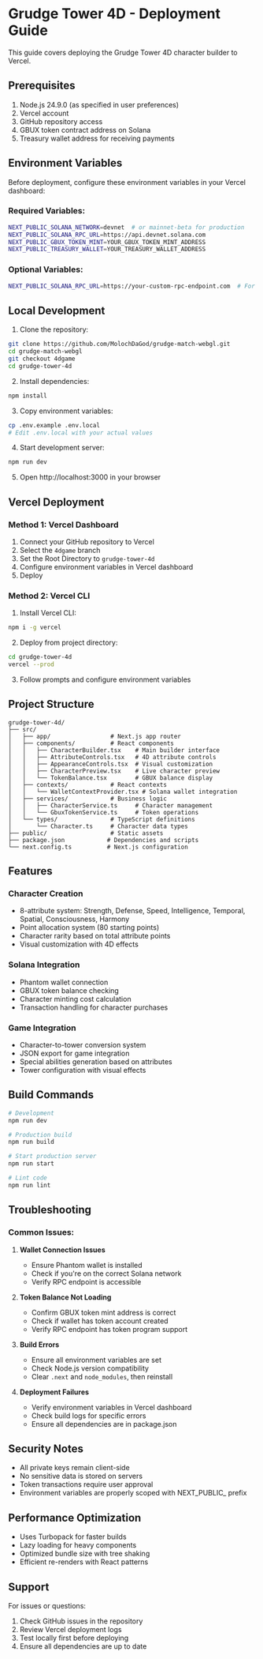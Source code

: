# Grudge Tower 4D - Deployment Guide

This guide covers deploying the Grudge Tower 4D character builder to Vercel.

## Prerequisites

1. Node.js 24.9.0 (as specified in user preferences)
2. Vercel account
3. GitHub repository access
4. GBUX token contract address on Solana
5. Treasury wallet address for receiving payments

## Environment Variables

Before deployment, configure these environment variables in your Vercel dashboard:

### Required Variables:
```bash
NEXT_PUBLIC_SOLANA_NETWORK=devnet  # or mainnet-beta for production
NEXT_PUBLIC_SOLANA_RPC_URL=https://api.devnet.solana.com
NEXT_PUBLIC_GBUX_TOKEN_MINT=YOUR_GBUX_TOKEN_MINT_ADDRESS
NEXT_PUBLIC_TREASURY_WALLET=YOUR_TREASURY_WALLET_ADDRESS
```

### Optional Variables:
```bash
NEXT_PUBLIC_SOLANA_RPC_URL=https://your-custom-rpc-endpoint.com  # For better performance
```

## Local Development

1. Clone the repository:
```bash
git clone https://github.com/MolochDaGod/grudge-match-webgl.git
cd grudge-match-webgl
git checkout 4dgame
cd grudge-tower-4d
```

2. Install dependencies:
```bash
npm install
```

3. Copy environment variables:
```bash
cp .env.example .env.local
# Edit .env.local with your actual values
```

4. Start development server:
```bash
npm run dev
```

5. Open http://localhost:3000 in your browser

## Vercel Deployment

### Method 1: Vercel Dashboard
1. Connect your GitHub repository to Vercel
2. Select the `4dgame` branch
3. Set the Root Directory to `grudge-tower-4d`
4. Configure environment variables in Vercel dashboard
5. Deploy

### Method 2: Vercel CLI
1. Install Vercel CLI:
```bash
npm i -g vercel
```

2. Deploy from project directory:
```bash
cd grudge-tower-4d
vercel --prod
```

3. Follow prompts and configure environment variables

## Project Structure

```
grudge-tower-4d/
├── src/
│   ├── app/                 # Next.js app router
│   ├── components/          # React components
│   │   ├── CharacterBuilder.tsx    # Main builder interface
│   │   ├── AttributeControls.tsx   # 4D attribute controls
│   │   ├── AppearanceControls.tsx  # Visual customization
│   │   ├── CharacterPreview.tsx    # Live character preview
│   │   └── TokenBalance.tsx        # GBUX balance display
│   ├── contexts/            # React contexts
│   │   └── WalletContextProvider.tsx # Solana wallet integration
│   ├── services/            # Business logic
│   │   ├── CharacterService.ts     # Character management
│   │   └── GbuxTokenService.ts     # Token operations
│   └── types/               # TypeScript definitions
│       └── Character.ts     # Character data types
├── public/                  # Static assets
├── package.json            # Dependencies and scripts
└── next.config.ts          # Next.js configuration
```

## Features

### Character Creation
- 8-attribute system: Strength, Defense, Speed, Intelligence, Temporal, Spatial, Consciousness, Harmony
- Point allocation system (80 starting points)
- Character rarity based on total attribute points
- Visual customization with 4D effects

### Solana Integration
- Phantom wallet connection
- GBUX token balance checking
- Character minting cost calculation
- Transaction handling for character purchases

### Game Integration
- Character-to-tower conversion system
- JSON export for game integration
- Special abilities generation based on attributes
- Tower configuration with visual effects

## Build Commands

```bash
# Development
npm run dev

# Production build
npm run build

# Start production server
npm run start

# Lint code
npm run lint
```

## Troubleshooting

### Common Issues:

1. **Wallet Connection Issues**
   - Ensure Phantom wallet is installed
   - Check if you're on the correct Solana network
   - Verify RPC endpoint is accessible

2. **Token Balance Not Loading**
   - Confirm GBUX token mint address is correct
   - Check if wallet has token account created
   - Verify RPC endpoint has token program support

3. **Build Errors**
   - Ensure all environment variables are set
   - Check Node.js version compatibility
   - Clear `.next` and `node_modules`, then reinstall

4. **Deployment Failures**
   - Verify environment variables in Vercel dashboard
   - Check build logs for specific errors
   - Ensure all dependencies are in package.json

## Security Notes

- All private keys remain client-side
- No sensitive data is stored on servers
- Token transactions require user approval
- Environment variables are properly scoped with NEXT_PUBLIC_ prefix

## Performance Optimization

- Uses Turbopack for faster builds
- Lazy loading for heavy components
- Optimized bundle size with tree shaking
- Efficient re-renders with React patterns

## Support

For issues or questions:
1. Check GitHub issues in the repository
2. Review Vercel deployment logs
3. Test locally first before deploying
4. Ensure all dependencies are up to date